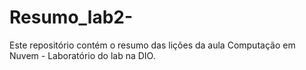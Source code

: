 # Resumo_lab2-
Este repositório contém o resumo das lições  da aula Computação em Nuvem - Laboratório  do lab na DIO.
